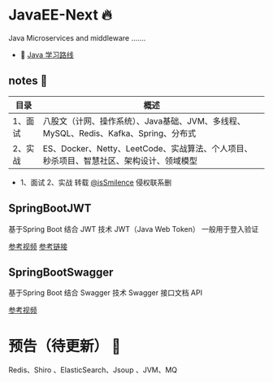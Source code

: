 # JavaEE-Next :fire:
Java  Microservices and middleware  .......


- :dart: [Java 学习路线](https://www.pdai.tech/) 

## notes   :pencil:

| 目录    | 概述                                                         |
| ------- | ------------------------------------------------------------ |
| 1、面试 | 八股文（计网、操作系统）、Java基础、JVM、多线程、MySQL、Redis、Kafka、Spring、分布式 |
| 2、实战 | ES、Docker、Netty、LeetCode、实战算法、个人项目、秒杀项目、智慧社区、架构设计、领域模型 |


- 1、面试 2、实战 转载   [@isSmilence](https://github.com/idaSmilence/javaP7)  侵权联系删

## SpringBootJWT
基于Spring Boot  结合 JWT  技术
JWT（Java Web Token） 一般用于登入验证


[参考视频](https://www.bilibili.com/video/BV1i54y1m7cP?spm_id_from=pageDriver)
[参考链接](https://blog.csdn.net/QuantumYou/article/details/114131916?spm=1001.2014.3001.5501)


## SpringBootSwagger

基于Spring Boot  结合 Swagger  技术
Swagger   接口文档 API

[参考视频](https://www.bilibili.com/video/BV1Y441197Lw?from=search&seid=11531585957150864827)

#  预告（待更新）  :poultry_leg:
Redis、Shiro 、ElasticSearch、Jsoup 、JVM、MQ

